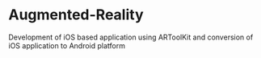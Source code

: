 # Augmented-Reality
Development of iOS based application using ARToolKit and conversion of iOS application to Android platform

